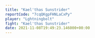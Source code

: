 ```yaml
---
title: "Kael'thas Sunstrider"
reportCode: "7cqQKgpFHNLaCxPy"
player: "Lghtningbolt"
fight: "Kael'thas Sunstrider"
date: 2021-11-08T19:49:23.146000+00:00
---
```

